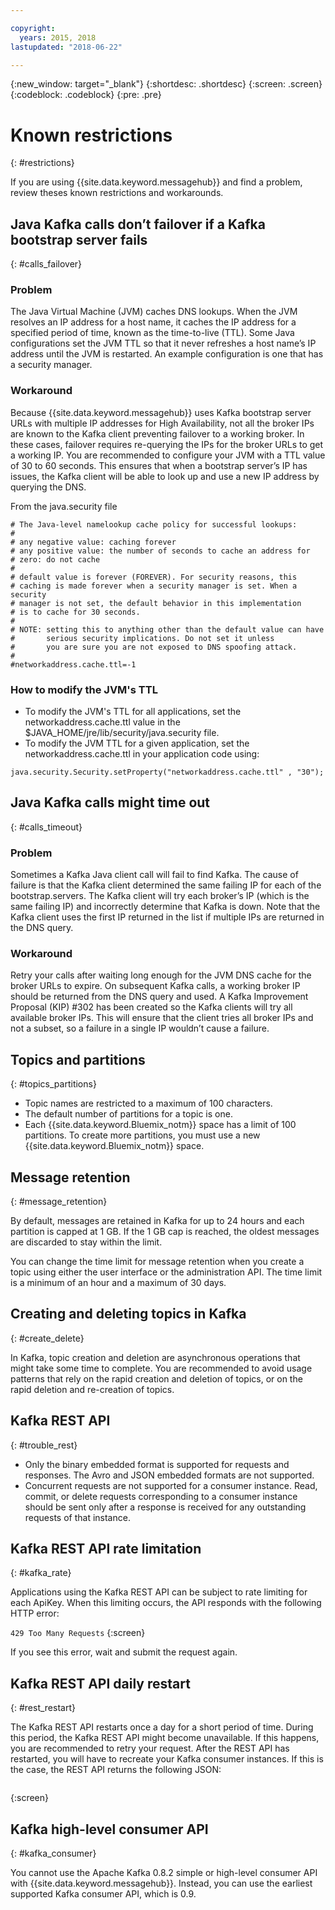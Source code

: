 ```yaml
---

copyright:
  years: 2015, 2018
lastupdated: "2018-06-22"

---
```


{:new_window: target="_blank"}
{:shortdesc: .shortdesc}
{:screen: .screen}
{:codeblock: .codeblock}
{:pre: .pre}


# Known restrictions
{: #restrictions}

If you are using {{site.data.keyword.messagehub}} and find a problem, review theses known restrictions and workarounds. 


## Java Kafka calls don’t failover if a Kafka bootstrap server fails
{: #calls_failover}

### Problem

The Java Virtual Machine (JVM) caches DNS lookups. When the JVM resolves an IP address for a host name, it caches the IP address for a specified period of time, known as the time-to-live (TTL). Some Java configurations set the JVM TTL so that it never refreshes a host name’s IP address until the JVM is restarted. An example configuration is one that has a security manager.

### Workaround

Because {{site.data.keyword.messagehub}} uses Kafka bootstrap server URLs with multiple IP addresses for High Availability, not all the broker IPs are known to the Kafka client preventing failover to a working broker. In these cases, failover requires re-querying the IPs for the broker URLs to get a working IP. You are recommended to configure your JVM with a TTL value of 30 to 60 seconds. This ensures that when a bootstrap server’s IP has issues, the Kafka client will be able to look up and use a new IP address by querying the DNS.

From the java.security file 

```
# The Java-level namelookup cache policy for successful lookups:
#
# any negative value: caching forever
# any positive value: the number of seconds to cache an address for
# zero: do not cache
#
# default value is forever (FOREVER). For security reasons, this
# caching is made forever when a security manager is set. When a security
# manager is not set, the default behavior in this implementation
# is to cache for 30 seconds.
#
# NOTE: setting this to anything other than the default value can have
#       serious security implications. Do not set it unless
#       you are sure you are not exposed to DNS spoofing attack.
#
#networkaddress.cache.ttl=-1
```

### How to modify the JVM's TTL
* To modify the JVM's TTL for all applications, set the networkaddress.cache.ttl value in the $JAVA_HOME/jre/lib/security/java.security file.
* To modify the JVM TTL for a given application, set the networkaddress.cache.ttl in your application code using:
```
java.security.Security.setProperty("networkaddress.cache.ttl" , "30");
```

## Java Kafka calls might time out
{: #calls_timeout}

### Problem

Sometimes a Kafka Java client call will fail to find Kafka. The cause of failure is that the Kafka client determined the same failing IP for each of the bootstrap.servers. The Kafka client will try each broker’s IP (which is the same failing IP) and incorrectly determine that Kafka is down. Note that the Kafka client uses the first IP returned in the list if multiple IPs are returned in the DNS query.

### Workaround

Retry your calls after waiting long enough for the JVM DNS cache for the broker URLs to expire. On subsequent Kafka calls, a working broker IP should be returned from the DNS query and used. 
A Kafka Improvement Proposal (KIP) #302 has been created so the Kafka clients will try all available broker IPs. This will ensure that the client tries all broker IPs and not a subset, so a failure in a single IP wouldn’t cause a failure.


## Topics and partitions
{: #topics_partitions}

*  Topic names are restricted to a maximum of 100 characters.
*  The default number of partitions for a topic is one.
*  Each {{site.data.keyword.Bluemix_notm}} space has a limit of 100 partitions. To create
   more partitions, you must use a new {{site.data.keyword.Bluemix_notm}} space.

## Message retention
{: #message_retention}

By default, messages are retained in Kafka for up to 24 hours and
each partition is capped at 1 GB. If the 1 GB cap is reached, the
oldest messages are discarded to stay within the limit.

You can change the time limit for message retention when you
create a topic using either the user interface or the
administration API. The time limit is a minimum of an hour and a
maximum of 30 days.

## Creating and deleting topics in Kafka
{: #create_delete}

In Kafka, topic creation and deletion are asynchronous operations
that might take some time to complete. You are recommended to
avoid usage patterns that rely on the rapid creation and deletion
of topics, or on the rapid deletion and re-creation of topics.

## Kafka REST API
{: #trouble_rest}

*  Only the binary embedded format is supported for requests and
   responses. The Avro and JSON embedded formats are not supported.
*  Concurrent requests are not supported for a consumer instance.
   Read, commit, or delete requests corresponding to a consumer
   instance should be sent only after a response is received for
   any outstanding requests of that instance.

## Kafka REST API rate limitation
{: #kafka_rate}

Applications using the Kafka REST API can be subject to rate
limiting for each ApiKey. When this limiting occurs, the API
responds with the following HTTP error:

<code>429 Too Many Requests</code>
{:screen}

If you see this error, wait and submit the request again.

<!--12/04/18 - Karen: same info duplicated at messagehub108 -->
## Kafka REST API daily restart
{: #rest_restart}

The Kafka REST API restarts once a day for a short period of
time. During this period, the Kafka REST API might become
unavailable. If this happens, you are recommended to retry your
request. After the REST API has restarted, you will have to
recreate your Kafka consumer instances. If this is the case, the
REST API returns the following JSON:

```'{"error_code":40403,"message":"Consumer instance not found."}'
```
{:screen}

## Kafka high-level consumer API
{: #kafka_consumer}

You cannot use the Apache Kafka 0.8.2 simple or high-level
consumer API with {{site.data.keyword.messagehub}}. Instead, you can use the earliest supported Kafka consumer API, which is 0.9.

